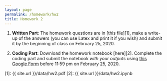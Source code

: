 ```yaml
---
layout: page
permalink: /homework/hw2
title: Homework 2
---
```


1. **Written Part**: The homework questions are in [this file][1], make a write-up of the answers (you can use Latex and print it if you wish) and submit it by the beginning of class on February 25, 2020.

2. **Coding Part**: Download the homework notebook [here][2]. Complete the coding part and submit the notebook _with your outputs_ using [this Google Form](https://forms.gle/1SdJpaDP4vHYaABAA) before 11:59 pm on February 25, 2020.

[1]: {{ site.url }}/data/hw2.pdf
[2]: {{ site.url }}/data/hw2.ipynb
